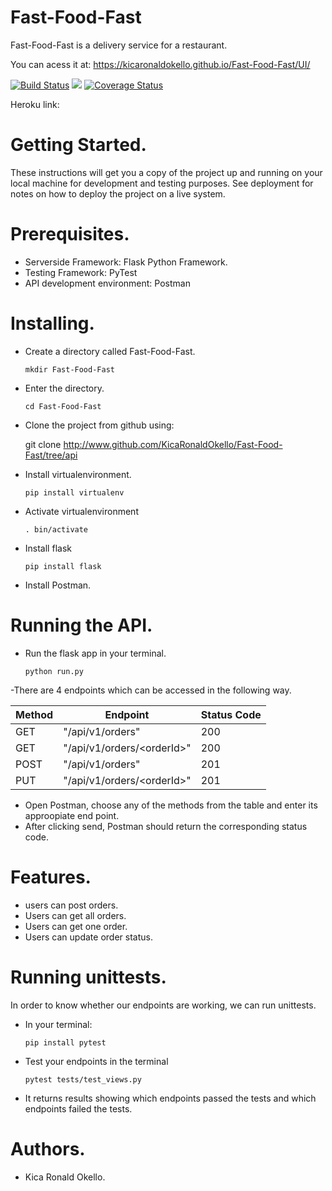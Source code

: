 # Fast-Food-Fast
Fast-Food-Fast is a delivery service for a restaurant.

You can acess it at:
    https://kicaronaldokello.github.io/Fast-Food-Fast/UI/
    
   [![Build Status](https://travis-ci.org/KicaRonaldOkello/Fast-Food-Fast.svg?branch=ft-challenge3)](https://travis-ci.org/KicaRonaldOkello/Fast-Food-Fast)
   <a href="https://codeclimate.com/github/KicaRonaldOkello/Fast-Food-Fast/maintainability"><img src="https://api.codeclimate.com/v1/badges/153f76beb7e25267ced5/maintainability" /></a>
   [![Coverage Status](https://coveralls.io/repos/github/KicaRonaldOkello/Fast-Food-Fast/badge.svg?branch=ft-challenge3)](https://coveralls.io/github/KicaRonaldOkello/Fast-Food-Fast?branch=ft-challenge3)
   
  Heroku link:
 
   
   
# Getting Started.
These instructions will get you a copy of the project up and running on your local machine for development and testing purposes. See deployment for notes on how to deploy the project on a live system.
# Prerequisites.
- Serverside Framework: Flask Python Framework.
- Testing Framework: PyTest
- API development environment: Postman


# Installing.
- Create a directory called Fast-Food-Fast.

    `mkdir Fast-Food-Fast`
- Enter the directory.

    `cd Fast-Food-Fast`
- Clone the project from github using:

     git clone http://www.github.com/KicaRonaldOkello/Fast-Food-Fast/tree/api
- Install virtualenvironment.

    `pip install virtualenv`
- Activate virtualenvironment 

    `. bin/activate`
- Install flask

    `pip install flask`
- Install Postman.
 # Running the API.
 - Run the flask app in your terminal.
 
    `python run.py`
    
 -There are 4 endpoints which can be accessed in the following way.
 
   | Method | Endpoint | Status Code |
   |--------|----------|-------------|
   | GET | "/api/v1/orders" | 200 |
   | GET | "/api/v1/orders/\<orderId>\" | 200 |
   | POST | "/api/v1/orders" | 201 |
   | PUT | "/api/v1/orders/\<orderId>\" |201 |
    
  
 - Open Postman, choose any of the methods from the table and enter its approopiate end point.
 - After clicking send, Postman should return the corresponding status code.
  
 # Features.
 - users can post orders.
 - Users can get all orders.
 - Users can get one order.
 - Users can update order status.
  
  # Running unittests.
  In order to know whether our endpoints are working, we can run unittests.
  - In your terminal:
  
    `pip install pytest`
  - Test your endpoints in the terminal
  
    `pytest tests/test_views.py`
  - It returns results showing which endpoints passed the tests and which endpoints failed the tests.
  
  # Authors.
  - Kica Ronald Okello.
